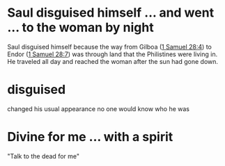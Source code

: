 # Saul disguised himself ... and went ... to the woman by night

Saul disguised himself because the way from Gilboa ([1 Samuel 28:4](../28/04.md)) to Endor ([1 Samuel 28:7](./05.md)) was through land that the Philistines were living in. He traveled all day and reached the woman after the sun had gone down.

# disguised

changed his usual appearance no one would know who he was

# Divine for me ... with a spirit

"Talk to the dead for me"

